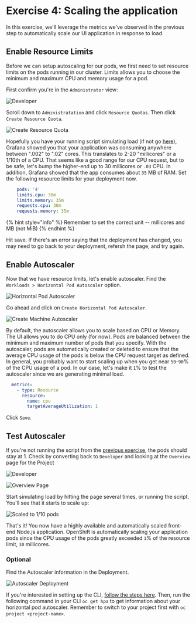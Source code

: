 # Exercise 4: Scaling the application

In this exercise, we'll leverage the metrics we've observed in the previous step to automatically scale our UI application in response to load.

## Enable Resource Limits

Before we can setup autoscaling for our pods, we first need to set resource limits on the pods running in our cluster. Limits allows you to choose the minimum and maximum CPU and memory usage for a pod.

First confirm you're in the `Administrator` view:

![Developer](../.gitbook/assets/switch-to-admin.png)

Scroll down to `Administratation` and click `Resource Quotas`. Then click `Create Resource Quota`.

![Create Resource Quota](../.gitbook/assets/create-resource-quota.png)

Hopefully you have your running script simulating load (if not go [here](../exercise-2/README.md#simulate-load-on-the-application)),
Grafana showed you that your application was consuming anywhere between ".002" to
".02" cores. This translates to 2-20 "millicores" or a 1/10th of a CPU. That seems
like a good range for our CPU request, but to be safe, let's bump the higher-end
up to 30 millicores or `.03` CPU. In addition, Grafana showed that the app consumes
about `35` MB of RAM. Set the following resource limits for your deployment now.

```yaml
    pods: '4'
    limits.cpu: 30m
    limits.memory: 35m
    requests.cpu: 30m
    requests.memory: 35m
```

{% hint style="info" %}
Remember to set the correct unit -- millicores and MB \(not MiB\)
{% endhint %}

Hit save. If there's an error saying that the deployment has changed, you may need to go back to your deployment, refersh the page, and try again.

## Enable Autoscaler

Now that we have resource limits, let's enable autoscaler. Find the `Workloads > Horizontal Pod Autoscaler` option.

![Horizontal Pod Autoscaler](../.gitbook/assets/horizontalpod-autoscaler.png)

Go ahead and click on `Create Horizontal Pod Autoscaler`.

![Create Machine Autoscaler](../.gitbook/assets/horizontalpod-autoscaler-create.png)

By default, the autoscaler allows you to scale based on CPU or Memory. The UI allows
you to do CPU only \(for now\). Pods are balanced between the minimum and maximum
number of pods that you specify. With the autoscaler, pods are automatically created
or deleted to ensure that the average CPU usage of the pods is below the CPU request
target as defined. In general, you probably want to start scaling up when you get near
`50`-`90`% of the CPU usage of a pod. In our case, let's make it `1`% to test the autoscaler
since we are generating minimal load.

```yaml
  metrics:
    - type: Resource
      resource:
        name: cpu
        targetAverageUtilization: 1
```

Click `Save`.

## Test Autoscaler

If you're not running the script from the [previous exercise](../exercise-2/README.md#simulate-load-on-the-application), the pods should stay at 1. Check by converting back to `Developer` and looking at the `Overview` page for the Project

![Developer](../.gitbook/assets/change-to-developer.png)

![Overview Page](../.gitbook/assets/project-overview.png)

Start simulating load by hitting the page several times, or running the script. You'll see that it starts to scale up:

![Scaled to 1/10 pods](../.gitbook/assets/scaling-to-ten.png)

That's it! You now have a highly available and automatically scaled front-end Node.js application. OpenShift is automatically scaling your application pods since the CPU usage of the pods greatly exceeded `1`% of the resource limit, `30` millicores.

### Optional

Find the Autoscaler information in the Deployment.

![Autoscaler Deployment](../.gitbook/assets/autoscaling.png)

If you're interested in setting up the CLI, [follow the steps here](../pre-work/SETUP_CLI.md). Then, run the following command in your CLI `oc get hpa` to get information about your horizontal pod autoscaler. Remember to switch to your project first with `oc project <project-name>`.
